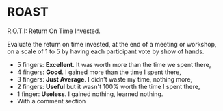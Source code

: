# ROAST

R.O.T.I: Return On Time Invested.

Evaluate the return on time invested, at the end of a meeting or workshop, on a scale of 1 to 5 by having each participant vote by show of hands.

- 5 fingers: **Excellent**. It was worth more than the time we spent there,
- 4 fingers: **Good**. I gained more than the time I spent there,
- 3 fingers: **Just Average**. I didn't waste my time, nothing more,
- 2 fingers: **Useful** but it wasn't 100% worth the time I spent there,
- 1 finger: **Useless**. I gained nothing, learned nothing.
- With a comment section
